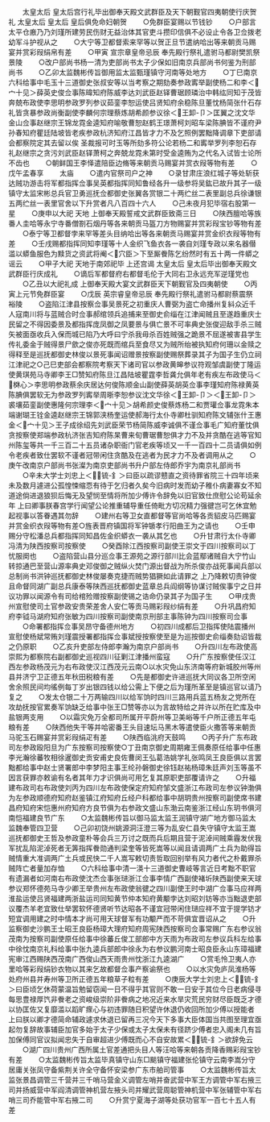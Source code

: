 <!-- { "loadSidebar": true } -->
　　太皇太后  皇太后宫行礼毕出御奉天殿文武群臣及天下朝觐官四夷朝使行庆贺礼  太皇太后  皇太后  皇后俱免命妇朝贺
　　○免群臣宴赐以节钱钞
　　○户部言太平仓廒乃乃刘瑾所建劳民伤财无益治体其官吏斗攒印信俱不必设止令各卫佥拨老幼军斗护视从之
　　○大宁等卫都督索来罕等以贺正旦节遣纳哈出等来朝贡马赐宴并赏彩叚绢帛有差
　　○甲寅  宣宗章皇帝忌辰  奉先殿行祭礼遣驸马都尉樊凯祭  景陵
　　○改户部尚书杨一清为吏部尚书太子少保如旧南京兵部尚书何鉴为刑部尚书
　　○乙卯太监魏彬传旨御用监太监甄瑾镇守河南等处地方
　　○丁巳南京六科给事中毛玉十三道御史张叔安等以当考察之期劾奏参政寗举副使杨二和李＜宀十见＞薛英史俊佥事陈暐知府陈威李达刘武臣赵铎曹琚顾璘治中韩纮同知于茂皆奔兢布政使李思明参政罗列参议茹銮李恕运使吕贤知府余稳陈旦董忱杨简张什石存礼皆贪暴参政尚衡副使李麟何宗理蔡炼胡希颜参议徐＜王卸-卩＞匡翼之沈文华金山佥事赵继宗王锦龙霓金逵知府喻敬曹恕赵鹤王璟萧柯刘昭车梁陈腆皆不谨府尹孙春知府瞿廷陆坡皆老疾参政杭济知府江昌皆才力不及乞照例罢黜降调章下吏部请会都察院定其去留以俟  圣裁报可时玉等所劾多符公论若杨二和寗举罗列李恕石存礼赵继宗之贪污刘武臣赵铎萧柯之奔兢龙霓未第时受金逵贿为之代名入试皆士论所不齿也
　　○朝鲜国王李怿遣陪臣边脩等来朝贡马赐宴并赏衣叚等物有差
　　○戊午孟春享
　　太庙
　　○遣内官祭司户之神
　　○录甘肃庄浪红城子等处斩获达贼功游击将军都指挥佥事吴英都指挥同知鲁经各升一级参将吴鈜已故升其子一级镇守太监宋彬总兵官卫勇巡抚佥都御史张翼各赏银二十两纻丝二表里副总兵徐谦银五两纻丝一表里官舍以下升赏者凡八百四十六人
　　○己未夜月犯毕宿右股第一星
　　○庚申以大祀  天地  上御奉天殿誓戒文武群臣致斋三日
　　○陕西膻哈等族番人圭哈等永宁寺番僧劄石烟丹等各来朝贡马盔刀方物赐宴并赏彩叚宝钞等物有差
　　○泰宁等卫都督孛来罕等差头目纳哈出等各来朝贡马赐宴并赏金织衣叚等物有差
　　○壬戌赐都指挥同知李瑾等十人金织飞鱼衣各一袭自刘瑾专政以来名器僣滥以蟒鱼服色为黩货之资武将阉＜穴臣＞下至厮餋陈乞纷然时有五十两一件蟒之谣云
　　○甲子大祀  天地于南郊祀毕  上还宫谒  太皇太后  皇太后毕出御奉天殿文武群臣行庆成礼
　　○谪后军都督府右都督毛伦于大同右卫永远充军逆瑾党也
　　○乙丑以大祀礼成  上御奉天殿大宴文武群臣天下朝觐官及四夷朝使
　　○丙寅上元节免群臣宴
　　○戊辰  英宗睿皇帝忌辰  奉先殿行祭礼遣驸马都尉蔡震祭  裕陵
　　○盗陷江津县按察佥事吴景死之初重庆人曹弼为盗亡命播州复紏众近千人寇南川将与蓝贼合时佥事郝绾领兵追捕来至御史俞缁在江津闻贼且至遂趋重庆士民留之不得因委景及都指挥庞凤御之凤要景与俱亡景不可率典史张俊迎敌手杀三贼矢被面亟收兵入保而城已陷乃大呼曰宁杀我毋杀百姓贼强之跪景不屈遂被害县学生传礼委金于贼得景尸歛之俊亦死既而绾兵至食尽又为贼所绐被执知府何珊以金赎之得释至是巡抚都御史林俊以景死事闻诏赠景按察副使赐祭葬录其子为国子生仍立祠江津祀之○己巳吏部会都察院考察天下诸司官以参政黄皞参议符观邹虞副使丁隆运使黄琪苑马寺卿李王□赞知府陈旦江昌陆坡瞿霆李哲龚允俱年老有疾左布政使马＜棥心＞李思明参政蔡余庆居达何俊陈顺金山副使薛英胡英佥事李瑾知府陈禄黄英陈腆俱罢软无为参政罗列寗举周晣李恕参议沈文华徐＜王卸-卩＞＜王卸-卩＞裘壤茹銮副使惠隆何宗理李＜宀十见＞胡希颜史俊蔡炼杨二和贾瓘佥事龙霓朱本端谢瑚王铨金逵赵继宗王锦郭浃杨奎运使郝海行太仆寺卿杜驯知府陈文辅张什王惠金＜宀十见＞王子成徐绍先刘武臣荣节杨简陈威李诚俱不谨佥事毛广知府董忱俱贪按察使郑端参政杭济张吉知府陈杲曹来旬曹琚曹恕俱才力不及并贪酷在逃等官知州陈玺等共一千三百二十五员诸杂职衙门官老疾等顷又一千一百四十二员请俱如例令老疾者致仕罢软不谨者冠带闲住贪酷及在逃者为民才力不及者调用从之
　　○庚午改南京户部尚书张澯为南京吏部尚书升户部左侍郎乔宇为南京礼部尚书
　　○辛未大学士刘忠上＜锍-釒＞曰臣以疏谬戆直之资待罪省院三十四年顷来未及数月遽进公孤惶悚缩恧有待于乞归者久矣今旧病时发而幼子稚仆病妻寡女不知道途倘进退狼狈后悔无及望悯至情将所加少傅许令辞免以旧官致仕庶慰公论苟延余年  上曰卿事朕春宫学行闻望公论推重辅导重任倚毗方切况精力强徤岂可乞休宜勉起视事以答眷遇其勿辞
　　○建州右等卫女直都督等官尚哈等各贡貂皮马匹赐宴并赏金织衣叚等物有差○旌表晋府镇国将军钟锧孝行阳曲王为之请也
　　○壬申赐分守松潘总兵都指挥同知昌佐金织蟒衣一袭从其乞也
　　○升甘肃行太仆寺卿冯清为陕西按察司按察使
　　○癸酉除江西按察司副使王崇文于四川按察司以丁忧服阕也
　　○盗陷营山县分巡佥事王源苑之源行部川比会蓝鄢诸贼自大宁竹山转掠通巴至营山源率典史邓俊御之贼纵火焚门源出督战为所杀俊亦战死事闻兵部以总制尚书洪钟巡抚都御史林俊屡奏克捷而贼势猖獗如此请罪之  上乃降敕切责钟俊且命督同湖广副总兵康泰等陕西巡抚都御史蓝章总兵阎纲等协谋讨贼俟事宁之日并议功罪以闻源令有司给棺殓赠按察副使锡之诰命仍录其子为国子生
　　○甲戌贵州宣慰使司土官参政安贵荣差舍人安仁等贡马赐彩叚纱绢有差
　　○升巩昌府知府李钺马湖府知府张敏为四川按察司副使南京刑部主事陈钟为四川按察司佥事
　　○命署都指挥佥事吴昂守备德州地方
　　○初四川成都后卫指挥使陆震播州宣慰使杨斌常贿刘瑾震授署都指挥佥事斌授按察使至是为巡按御史俞缁奏劾诏皆裁之仍原职
　　○乙亥升吏部左侍郎李瀚为南京户部尚书
　　○升四川左布政使高崇熙为都察院右副都御史巡视四川征剿江津播州蛮寇
　　○升广东按察使任汉江西左参政杨茂元为右布政使汉江西茂元云南○以水灾免山东济南等府新城胶州等州县并济宁卫正德五年秋田税粮有差
　　○先是都御史许进巡抚大同议各卫所空闲舍余照民间均徭例每丁岁出银四钱以给公需上下便之后为瑾所革至是镇巡官以请乃复之
　　○发太仓银二十万两输四川以给军饷时四川三路用兵蓝五杨友之党所在攻劫抚按官累奏军饷缺乏给事中张王□赞等亦以为言故特给之并许以所在贮库及中盐银两支用
　　○以霜灾免万全都司所属开平蔚州等卫美峪等千户所正德五年屯粮有差
　　○陕西他失干等并哈密番王头目速坛马黑木等遣使臣火撒答等来朝贡马驼玉石赐宴并赏彩叚绢疋有差
　　○陕西临洮府天鼓鸣
　　○丙子升广东布政司左参政殴阳旦为广东按察司按察使○丁丑南京御史周期雍王佩奏原任给事中任惠李光瀚徐蕃牧相徐暹御史贡安甫史良佐曹闵王弘葛浩姚学礼张鸣凤王良臣俱以言罢黜都给事中赵士贤署郎中李梦阳主事王纶孙磐御史徐钰赵祐杨璋朱廷声刘玉等虽不因言获罪亦敕谕有名者其年力才识俱尚可用乞复其原职吏部覆请许之
　　○升福建布政司右布政使刘丙为四川左布政使保定府知府邹文盛浙江布政司左参议钟渤俱为左参政顺德府知府赵鉴镇江府知府丘经户科都给事中胡玥贵州按察司副使席书建昌府知府宋恺惠州府知府方良节俱为右参政文盛山东渤云南鉴浙江经山东玥书俱河南恺福建良节广东
　　○太监魏彬传旨以御马监太监王润镇守湖广地方御马监太监魏奉管四卫营
　　○己卯初饶州姚源洞汪澄三等为乱安仁县失守镇守太监王嵩巡抚都御史王哲及参政童朴等会兵三万讨之既而兵后期且营于泥淖间贼乘霾发伏我军扰乱陷泥淖死者无筭指挥餋勋通判梁奎等皆死嵩等以闻且请调两广土兵为助得旨贼情重大准调两广土兵或民快二千人嵩写敕切责哲取回别举有风力者代之朴戴罪杀贼阵亡者量加存恤
　　○六科给事中清一渶十三道御史曹岐等言近日考黜不职官有遗漏者如河南右布政使沈杰佥事张琎浙江佥事李情广西副使褚圻陕西副使来天球参议郑怀德苑马寺少卿王举贵州左布政使翁徤之四川副使王时中湖广佥事马应祥两淮盐运使吕贤福建两浙盐运司同知黄节仲本知府黄颙孛达刘昭刘钫等亦当黜退吏部议覆杰羊老宜致仕举罢软怀德贤听节达昭各不谨宜冠带闲住琎应祥不宜于提学钫才短宜调用建之时中情本才尚可用天球督军有功颙严而不苛俱宜晋诏从之
　　○升监察御史沙鹏王士昭王良臣杨璋大理府知府周宪陕西按察司佥事常赐广东右参议翁茂南为按察司副使原任给事中徐蕃丘俊工部郎中方天雨为布政司左参议兵科左给事中徐忱南京礼科给事中张九逵兵部郎中徐永为右参议鹏河南士昭良臣永山东璋福建宪审江西赐陕西茂南广西俊山西天雨贵州忱浙江九逵湖广
　　○赏毛怜卫夷人亦里哈等彩叚绢钞衣物以其来乞故都督佥事产察谕祭也
　　○以水灾免庐凤淮杨等处府州县并寿州等卫所正德五年粮草子粒有差
　　○庚辰大学士刘忠上＜锍-釒＞曰臣顷乞休荷蒙温旨勉留窃闻一日不得乎其官则不敢一日安于其位今日老病侵寻每思豊禄厚饩非餋老之资峻级崇阶非餋病之地况近来水旱灾荒民穷财尽臣既乏才德以协匡佐又复靡滥以蹈旷瘝心与初违罪随日积望许休退仍收回所加少傅以授能者  上曰朕以卿才德简命辅政遽求休退已留再三况今天下多事大臣体国当共图至理宜亟起勿复辞故事辅臣加官多始于太子少保或太子太保未有径跻少傅者忠入阁未几有旨加保傅同官议拟闻忠失于自审超进少傅既而心不自安故累＜锍-釒＞欲辞免云
　　○湖广四川贵州广西所属土官差通把头目人等汪哈等来朝各贡降香赐彩叚宝钞有差
　　○太监魏彬传旨太监毕真镇守山东□颷镇守福建张伦镇守云南李嵩分守居庸关张凤守备紫荆关许全守备怀安梁参广东市舶司管事
　　○太监魏彬传旨太监张景昌调管三千营并三千哨马营金义调管左哨并奋武营中军王方调管中军右掖三司并扬威营中军阎清调管神机营左掖头司并耀武营周聪管神机营中军张辅管中军右哨三司乔能管中军右掖二司
　　○升赏宁夏海子湖等处获功官军一百七十五人有差
